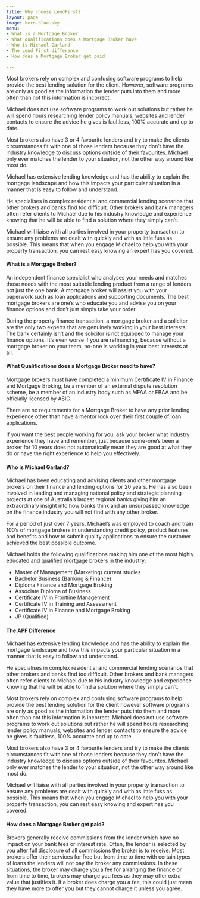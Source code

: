 ```yaml
---
title: Why choose LendFirst?
layout: page
image: hero-blue-sky
menu: 
- What is a Mortgage Broker
- What qualifications does a Mortgage Broker have
- Who is Michael Garland
- The Lend First difference
- How does a Mortgage Broker get paid

---
```


Most brokers rely on complex and confusing software programs to help provide the best lending solution for the client. However, software programs are only as good as the information the lender puts into them and more often than not this information is incorrect.  

Michael does not use software programs to work out solutions but rather he will spend hours researching lender policy manuals, websites and lender contacts to ensure the advice he gives is faultless, 100% accurate and up to date.

Most brokers also have 3 or 4 favourite lenders and try to make the clients circumstances fit with one of those lenders because they don’t have the industry knowledge to discuss options outside of their favourites.  Michael only ever matches the lender to your situation, not the other way around like most do.

Michael has extensive lending knowledge and has the ability to explain the mortgage landscape and how this impacts your particular situation in a manner that is easy to follow and understand. 

He specialises in complex residential and commercial lending scenarios that other brokers and banks find too difficult. Other brokers and bank managers often refer clients to Michael due to his industry knowledge and experience knowing that he will be able to find a solution where they simply can’t.

Michael will liaise with all parties involved in your property transaction to ensure any problems are dealt with quickly and with as little fuss as possible.  This means that when you engage Michael to help you with your property transaction, you can rest easy knowing an expert has you covered.

<h4 id="what-is-a-mortgage-broker">What is a Mortgage Broker?</h4>
An independent finance specialist who analyses your needs and matches those needs with the most suitable lending product from a range of lenders not just the one bank. A mortgage broker will assist you with your paperwork such as loan applications and supporting documents.  The best mortgage brokers are one’s who educate you and advise you on your finance options and don’t just simply take your order.

During the property finance transaction, a mortgage broker and a solicitor are the only two experts that are genuinely working in your best interests.  The bank certainly isn’t and the solicitor is not equipped to manage your finance options.  It’s even worse if you are refinancing, because without a mortgage broker on your team, no-one is working in your best interests at all.

<h4 id="what-qualifications-does-a-mortgage-broker-have">What Qualifications does a Mortgage Broker need to have?</h4>
Mortgage brokers must have completed a minimum Certificate IV in Finance and Mortgage Broking, be a member of an external dispute resolution scheme, be a member of an industry body such as MFAA or FBAA and be officially licensed by ASIC.

There are no requirements for a Mortgage Broker to have any prior lending experience other than have a mentor look over their first couple of loan applications.

If you want the best people working for you, ask your broker what industry experience they have and remember, just because some-one’s been a broker for 10 years does not automatically mean they are good at what they do or have the right experience to help you effectively.

<h4 id="who-is-michael-garland">Who is Michael Garland?</h4>
Michael has been educating and advising clients and other mortgage brokers on their finance and lending options for 20 years. He has also been involved in leading and managing national policy and strategic planning projects at one of Australia’s largest regional banks giving him an extraordinary insight into how banks think and an unsurpassed knowledge on the finance industry you will not find with any other broker.

For a period of just over 7 years, Michael’s was employed to coach and train 100’s of mortgage brokers in understanding credit policy, product features and benefits and how to submit quality applications to ensure the customer achieved the best possible outcome.

Michael holds the following qualifications making him one of the most highly educated and qualified mortgage brokers in the industry:

* Master of Management (Marketing) current studies
* Bachelor Business (Banking & Finance)
* Diploma Finance and Mortgage Broking
* Associate Diploma of Business
* Certificate IV in Frontline Management
* Certificate IV in Training and Assessment
* Certificate IV in Finance and Mortgage Broking
* JP (Qualified)

<h4 id="the-lend-first-difference">The APF Difference</h4>
Michael has extensive lending knowledge and has the ability to explain the mortgage landscape and how this impacts your particular situation in a manner that is easy to follow and understand.

He specialises in complex residential and commercial lending scenarios that other brokers and banks find too difficult.  Other brokers and bank managers often refer clients to Michael due to his industry knowledge and experience knowing that he will be able to find a solution where they simply can’t.

Most brokers rely on complex and confusing software programs to help provide the best lending solution for the client however software programs are only as good as the information the lender puts into them and more often than not this information is incorrect.  Michael does not use software programs to work out solutions but rather he will spend hours researching lender policy manuals, websites and lender contacts to ensure the advice he gives is faultless, 100% accurate and up to date.

Most brokers also have 3 or 4 favourite lenders and try to make the clients circumstances fit with one of those lenders because they don’t have the industry knowledge to discuss options outside of their favourites.  Michael only ever matches the lender to your situation, not the other way around like most do.

Michael will liaise with all parties involved in your property transaction to ensure any problems are dealt with quickly and with as little fuss as possible.  This means that when you engage Michael to help you with your property transaction, you can rest easy knowing and expert has you covered.

<h4 id="how-does-a-mortgage-broker-get-paid">How does a Mortgage Broker get paid?</h4>
Brokers generally receive commissions from the lender which have no impact on your bank fees or interest rate.  Often, the lender is selected by you after full disclosure of all commissions the broker is to receive.  Most brokers offer their services for free but from time to time with certain types of loans the lenders will not pay the broker any commissions.  In these situations, the broker may charge you a fee for arranging the finance or from time to time, brokers may charge you fees as they may offer extra value that justifies it.  If a broker does charge you a fee, this could just mean they have more to offer you but they cannot charge it unless you agree.
